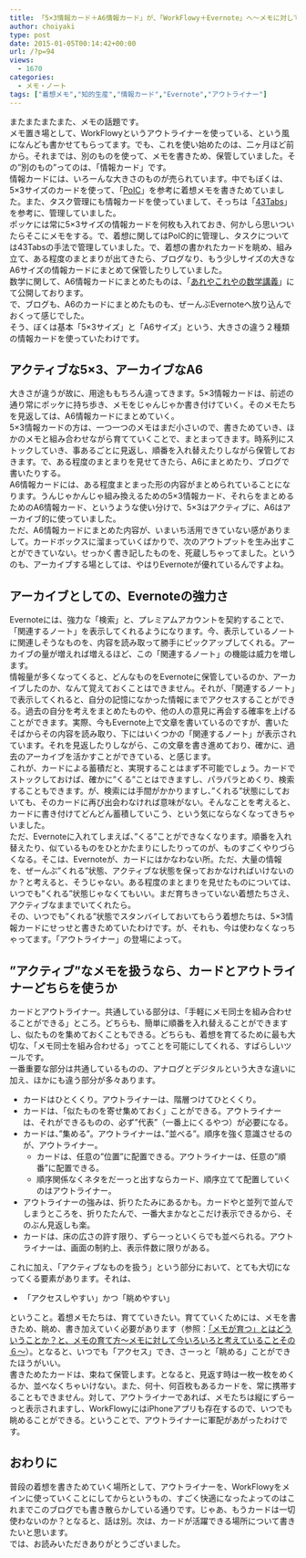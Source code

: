 ```yaml
---
title: 「5×3情報カード＋A6情報カード」が、「WorkFlowy＋Evernote」へ～メモに対して今いろいろと考えていることその７～
author: choiyaki
type: post
date: 2015-01-05T00:14:42+00:00
url: /?p=94
views:
  - 1670
categories:
  - メモ・ノート
tags: ["着想メモ","知的生産","情報カード","Evernote","アウトライナー"]
---
```

またまたまたまた、メモの話題です。  
メモ置き場として、WorkFlowyというアウトライナーを使っている、という風になんども書かせてもらってます。でも、これを使い始めたのは、二ヶ月ほど前から。それまでは、別のものを使って、メモを書きため、保管していました。その”別のもの”ってのは、「情報カード」です。  
情報カードには、いろーんな大きさのものが売られています。中でもぼくは、5×3サイズのカードを使って、「[PoIC][1]」を参考に着想メモを書きためていました。また、タスク管理にも情報カードを使っていまして、そっちは「[43Tabs][2]」を参考に、管理していました。  
ポッケには常に5×3サイズの情報カードを何枚も入れておき、何かしら思いついたらそこにメモをする。で、着想に関してはPoIC的に管理し、タスクについては43Tabsの手法で管理していました。で、着想の書かれたカードを眺め、組み立て、ある程度のまとまりが出てきたら、ブログなり、もう少しサイズの大きなA6サイズの情報カードにまとめて保管したりしていました。  
数学に関して、A6情報カードにまとめたものは、「[あれやこれやの数学講義][3]」にて公開しております。  
で、ブログも、A6のカードにまとめたものも、ぜーんぶEvernoteへ放り込んでおくって感じでした。  
そう、ぼくは基本「5×3サイズ」と「A6サイズ」という、大きさの違う２種類の情報カードを使っていたわけです。

## アクティブな5×3、アーカイブなA6

大きさが違うが故に、用途ももちろん違ってきます。5×3情報カードは、前述の通り常にポッケに持ち歩き、メモをじゃんじゃか書き付けていく。そのメモたちを見返しては、A6情報カードにまとめていく。  
5×3情報カードの方は、一つ一つのメモはまだ小さいので、書きためていき、ほかのメモと組み合わせながら育てていくことで、まとまってきます。時系列にストックしていき、事あるごとに見返し、順番を入れ替えたりしながら保管しておきます。で、ある程度のまとまりを見せてきたら、A6にまとめたり、ブログで書いたりする。  
A6情報カードには、ある程度まとまった形の内容がまとめられていることになります。うんじゃかんじゃ組み換えるための5×3情報カード、それらをまとめるためのA6情報カード、というような使い分けで、5×3はアクティブに、A6はアーカイブ的に使っていました。  
ただ、A6情報カードにまとめた内容が、いまいち活用できていない感がありまして。カードボックスに溜まっていくばかりで、次のアウトプットを生み出すことができていない。せっかく書き記したものを、死蔵しちゃってました。というのも、アーカイブする場としては、やはりEvernoteが優れているんですよね。

## アーカイブとしての、Evernoteの強力さ

Evernoteには、強力な「検索」と、プレミアムアカウントを契約することで、「関連するノート」を表示してくれるようになります。今、表示しているノートに関連しそうなものを、内容を読み取って勝手にピックアップしてくれる。アーカイブの量が増えれば増えるほど、この「関連するノート」の機能は威力を増します。  
情報量が多くなってくると、どんなものをEvernoteに保管しているのか、アーカイブしたのか、なんて覚えておくことはできません。それが、「関連するノート」で表示してくれると、自分の記憶になかった情報にまでアクセスすることができる。過去の自分を考えをまとめたものや、他の人の意見に再会する確率を上げることができます。実際、今もEvernote上で文章を書いているのですが、書いたそばからその内容を読み取り、下にはいくつかの「関連するノート」が表示されています。それを見返したりしながら、この文章を書き進めており、確かに、過去のアーカイブを活かすことができている、と感じます。  
これが、カードによる蓄積だと、実現することはまず不可能でしょう。カードでストックしておけば、確かに”くる”ことはできますし、パラパラとめくり、検索することもできます。が、検索には手間がかかりますし、”くれる”状態にしておいても、そのカードに再び出会わなければ意味がない。そんなことを考えると、カードに書き付けてどんどん蓄積していこう、という気にならなくなってきちゃいました。  
ただ、Evernoteに入れてしまえば、”くる”ことができなくなります。順番を入れ替えたり、似ているものをひとかたまりにしたりってのが、ものすごくやりづらくなる。そこは、Evernoteが、カードにはかなわない所。ただ、大量の情報を、ぜーんぶ”くれる”状態、アクティブな状態を保っておかなければいけないのか？と考えると、そうじゃない。ある程度のまとまりを見せたものについては、いつでも”くれる”状態じゃなくてもいい。まだ育ちきっていない着想たちさえ、アクティブなままでいてくれたら。  
その、いつでも”くれる”状態でスタンバイしておいてもらう着想たちは、5×3情報カードにせっせと書きためていたわけです。が、それも、今は使わなくなっちゃってます。「アウトライナー」の登場によって。

## ”アクティブ”なメモを扱うなら、カードとアウトライナーどちらを使うか

カードとアウトライナー。共通している部分は、「手軽にメモ同士を組み合わせることができる」ところ。どちらも、簡単に順番を入れ替えることができますし、似たものを集めておくこともできる。どちらも、着想を育てるために最も大切な、「メモ同士を組み合わせる」ってことを可能にしてくれる、すばらしいツールです。  
一番重要な部分は共通しているものの、アナログとデジタルという大きな違いに加え、ほかにも違う部分が多々あります。

  * カードはひとくくり。アウトライナーは、階層つけてひとくくり。
  * カードは、「似たものを寄せ集めておく」ことができる。アウトライナーは、それができるものの、必ず”代表”（一番上にくるやつ）が必要になる。
  * カードは、&#8221;集める&#8221;。アウトライナーは、&#8221;並べる&#8221;。順序を強く意識させるのが、アウトライナー。 
      * カードは、任意の”位置”に配置できる。アウトライナーは、任意の”順番”に配置できる。
      * 順序関係なくネタをだーっと出すならカード、順序立てて配置していくのはアウトライナー。
  * アウトライナーの強みは、折りたたみにあるかも。カードやと並列で並んでしまうところを、折りたたんで、一番大まかなとこだけ表示できるから、そのぶん見返しも楽。
  * カードは、床の広さの許す限り、ずらーっといくらでも並べられる。アウトライナーは、画面の制約上、表示件数に限りがある。

これに加え、「アクティブなものを扱う」という部分において、とても大切になってくる要素があります。それは、

  * 「アクセスしやすい」かつ「眺めやすい」

ということ。着想メモたちは、育てていきたい。育てていくためには、メモを書きため、眺め、書き加えていく必要があります（参照：[「メモが育つ」とはどういうことか？と、メモの育て方～メモに対して今いろいろと考えていることその６～][4]）。となると、いつでも「アクセス」でき、さーっと「眺める」ことができたほうがいい。  
書きためたカードは、束ねて保管します。となると、見返す時は一枚一枚をめくるか、並べなくちゃいけない。また、何十、何百枚もあるカードを、常に携帯することもできません。対して、アウトライナーであれば、メモたちは縦にずらーっと表示されますし、WorkFlowyにはiPhoneアプリも存在するので、いつでも眺めることができる。ということで、アウトライナーに軍配があがったわけです。

## おわりに

普段の着想を書きためていく場所として、アウトライナーを、WorkFlowyをメインに使っていくことにしてからというもの、すごく快適になったよってのはこれまでこのブログでも書き散らかしている通りです。じゃあ、もうカードは一切使わないのか？となると、話は別。次は、カードが活躍できる場所について書きたいと思います。  
では、お読みいただきありがとうございました。

 [1]: http://pileofindexcards.org/wiki/index.php?title=%E3%83%A1%E3%82%A4%E3%83%B3%E3%83%9A%E3%83%BC%E3%82%B8 "PoIC"
 [2]: http://scribbler.cocolog-nifty.com/blog_folder/2007/11/43folders_43tab_dda7.html "43Folders ならぬ　43Tabs: blog：野ざらし亭"
 [3]: http://d.hatena.ne.jp/choiyaki+math/?of=5 "あれやこれやの数学講義"
 [4]: https://choiyaki.com/?p=90 "「メモが育つ」とはどういうことか？と、メモの育て方～メモに対して今いろいろと考えていることその６～ - iPhoneと本と数学となんやかんやと"